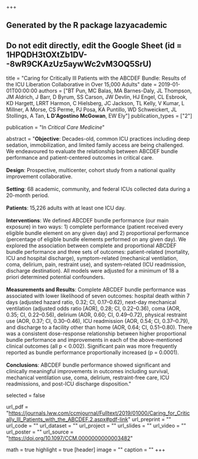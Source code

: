 +++
## Generated by the R package lazyacademic
## Do not edit directly, edit the Google Sheet (id = 1HPQDH3tOXtZb1DV--8wR9CKAzUz5aywWc2vM3OQ5SrU)

title = "Caring for Critically Ill Patients with the ABCDEF Bundle: Results of the ICU Liberation Collaborative in Over 15,000 Adults"
date = 2019-01-01T00:00:00
authors = ["BT Pun, MC Balas, MA Barnes-Daly, JL Thompson, JM Aldrich, J Barr, D Byrum, SS Carson, JW Devlin, HJ Engel, CL Esbrook, KD Hargett, LRRT Harmon, C Hielsberg, JC Jackson, TL Kelly, V Kumar, L Millner, A Morse, CS Perme, PJ Posa, KA Puntillo, WD Schweickert, JL Stollings, A Tan, **L D'Agostino McGowan**, EW Ely"]
publication_types = ["2"]

publication = "In *Critical Care Medicine*"

abstract = "**Objective**: Decades-old, common ICU practices including deep sedation, immobilization, and limited family access are being challenged. We endeavoured to evaluate the relationship between ABCDEF bundle performance and patient-centered outcomes in critical care.<br><br>**Design**: Prospective, multicenter, cohort study from a national quality improvement collaborative.<br><br>**Setting**: 68 academic, community, and federal ICUs collected data during a 20-month period.<br><br>**Patients**: 15,226 adults with at least one ICU day.<br><br>**Interventions**: We defined ABCDEF bundle performance (our main exposure) in two ways: 1) complete performance (patient received every eligible bundle element on any given day) and 2) proportional performance (percentage of eligible bundle elements performed on any given day). We explored the association between complete and proportional ABCDEF bundle performance and three sets of outcomes: patient-related (mortality, ICU and hospital discharge), symptom-related (mechanical ventilation, coma, delirium, pain, restraint use), and system-related (ICU readmission, discharge destination). All models were adjusted for a minimum of 18 a priori determined potential confounders.<br><br>**Measurements and Results**: Complete ABCDEF bundle performance was associated with lower likelihood of seven outcomes: hospital death within 7 days (adjusted hazard ratio, 0.32; CI, 0.17–0.62), next-day mechanical ventilation (adjusted odds ratio [AOR], 0.28; CI, 0.22–0.36), coma (AOR, 0.35; CI, 0.22–0.56), delirium (AOR, 0.60; CI, 0.49–0.72), physical restraint use (AOR, 0.37; CI, 0.30–0.46), ICU readmission (AOR, 0.54; CI, 0.37–0.79), and discharge to a facility other than home (AOR, 0.64; CI, 0.51–0.80). There was a consistent dose-response relationship between higher proportional bundle performance and improvements in each of the above-mentioned clinical outcomes (all p < 0.002). Significant pain was more frequently reported as bundle performance proportionally increased (p = 0.0001).<br><br>**Conclusions**: ABCDEF bundle performance showed significant and clinically meaningful improvements in outcomes including survival, mechanical ventilation use, coma, delirium, restraint-free care, ICU readmissions, and post-ICU discharge disposition."

selected = false

url_pdf = "https://journals.lww.com/ccmjournal/Fulltext/2019/01000/Caring_for_Critically_Ill_Patients_with_the_ABCDEF.2.aspx#pdf-link"
url_preprint = ""
url_code = ""
url_dataset = ""
url_project = ""
url_slides = ""
url_video = ""
url_poster = ""
url_source = "https://doi.org/10.1097/CCM.0000000000003482"

math = true
highlight = true
[header]
image = ""
caption = ""
+++
